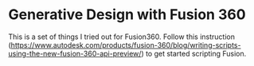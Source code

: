 # Generative Design with Fusion 360

This is a set of things I tried out for Fusion360. Follow this instruction (https://www.autodesk.com/products/fusion-360/blog/writing-scripts-using-the-new-fusion-360-api-preview/) to get started scripting Fusion.
